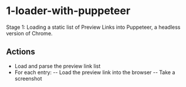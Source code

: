 # 1-loader-with-puppeteer 

Stage 1: Loading a static list of Preview Links into Puppeteer, a headless version of Chrome.

## Actions

- Load and parse the preview link list 
- For each entry:
-- Load the preview link into the browser
-- Take a screenshot